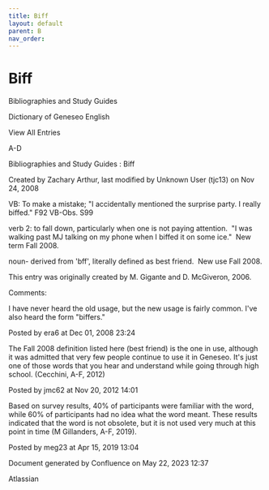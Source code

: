 ```yaml
---
title: Biff
layout: default
parent: B
nav_order:
---
```


# Biff

Bibliographies and Study Guides

Dictionary of Geneseo English

View All Entries

A-D

Bibliographies and Study Guides : Biff

Created by  Zachary Arthur, last modified by  Unknown User (tjc13) on Nov 24, 2008

VB: To make a mistake; &quot;I accidentally mentioned the surprise party. I really biffed.&quot; F92 VB-Obs. S99

verb 2: to fall down, particularly when one is not paying attention.  &quot;I was walking past MJ talking on my phone when I biffed it on some ice.&quot;  New term Fall 2008.

noun- derived from 'bff', literally defined as best friend.  New use Fall 2008.

This entry was originally created by M. Gigante and D. McGiveron, 2006.

Comments:

I have never heard the old usage, but the new usage is fairly common. I've also heard the form &quot;biffers.&quot; 

Posted by era6 at Dec 01, 2008 23:24

The Fall 2008 definition listed here (best friend) is the one in use, although it was admitted that very few people continue to use it in Geneseo. It's just one of those words that you hear and understand while going through high school. (Cecchini, A-F, 2012)

Posted by jmc62 at Nov 20, 2012 14:01

Based on survey results, 40% of participants were familiar with the word, while 60% of participants had no idea what the word meant. These results indicated that the word is not obsolete, but it is not used very much at this point in time (M Gillanders, A-F, 2019).

Posted by meg23 at Apr 15, 2019 13:04

Document generated by Confluence on May 22, 2023 12:37

Atlassian

